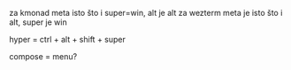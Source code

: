za kmonad meta isto što i super=win, alt je alt
za wezterm meta je isto što i alt, super je win

hyper = ctrl + alt + shift + super

compose = menu?
